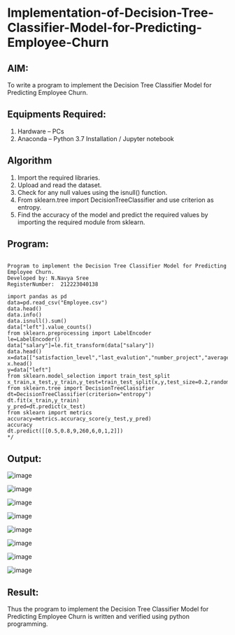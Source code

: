 # Implementation-of-Decision-Tree-Classifier-Model-for-Predicting-Employee-Churn

## AIM:
To write a program to implement the Decision Tree Classifier Model for Predicting Employee Churn.

## Equipments Required:
1. Hardware – PCs
2. Anaconda – Python 3.7 Installation / Jupyter notebook

## Algorithm
1. Import the required libraries.
2.  Upload and read the dataset.   
3. Check for any null values using the isnull() function.
4.  From sklearn.tree import DecisionTreeClassifier and use criterion as entropy.
5.  Find the accuracy of the model and predict the required values by importing the required module from sklearn.

## Program:
```

Program to implement the Decision Tree Classifier Model for Predicting Employee Churn.
Developed by: N.Navya Sree
RegisterNumber:  212223040138

```
```
import pandas as pd
data=pd.read_csv("Employee.csv")
data.head()
data.info()
data.isnull().sum()
data["left"].value_counts()
from sklearn.preprocessing import LabelEncoder
le=LabelEncoder()
data["salary"]=le.fit_transform(data["salary"])
data.head()
x=data[["satisfaction_level","last_evalution","number_project","average_montly_hours","time_spend_company","work_accident","promotion_last_5years","salary"]]
x.head()
y=data["left"]
from sklearn.model_selection import train_test_split
x_train,x_test,y_train,y_test=train_test_split(x,y,test_size=0.2,random_state=100)
from sklearn.tree import DecisionTreeClassifier
dt=DecisionTreeClassifier(criterion="entropy")
dt.fit(x_train,y_train)
y_pred=dt.predict(x_test)
from sklearn import metrics
accuracy=metrics.accuracy_score(y_test,y_pred)
accuracy
dt.predict([[0.5,0.8,9,260,6,0,1,2]])
*/
```

## Output:
![image](https://github.com/23004513/Implementation-of-Decision-Tree-Classifier-Model-for-Predicting-Employee-Churn/assets/138973069/74e1ebb6-ad77-496e-af13-3f67edb60b99)

![image](https://github.com/23004513/Implementation-of-Decision-Tree-Classifier-Model-for-Predicting-Employee-Churn/assets/138973069/17e368c6-56d9-4d89-a5e2-b9be702e4f91)

![image](https://github.com/23004513/Implementation-of-Decision-Tree-Classifier-Model-for-Predicting-Employee-Churn/assets/138973069/8c5ad82c-d925-4f9c-98b5-70b42c4f8b8f)

![image](https://github.com/23004513/Implementation-of-Decision-Tree-Classifier-Model-for-Predicting-Employee-Churn/assets/138973069/4bf731e6-0b87-4193-8858-c7c107ccf65e)

![image](https://github.com/23004513/Implementation-of-Decision-Tree-Classifier-Model-for-Predicting-Employee-Churn/assets/138973069/1dc35319-f036-4518-a1c7-a0fec802f2d9)

![image](https://github.com/23004513/Implementation-of-Decision-Tree-Classifier-Model-for-Predicting-Employee-Churn/assets/138973069/7f465a1f-5b68-41f2-b6b5-707675800086)

![image](https://github.com/23004513/Implementation-of-Decision-Tree-Classifier-Model-for-Predicting-Employee-Churn/assets/138973069/6bbcbd08-8d41-4005-9fcc-d9afb9007665)

![image](https://github.com/23004513/Implementation-of-Decision-Tree-Classifier-Model-for-Predicting-Employee-Churn/assets/138973069/387a443d-b738-4919-9ff3-758391a86026)

## Result:
Thus the program to implement the  Decision Tree Classifier Model for Predicting Employee Churn is written and verified using python programming.
